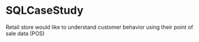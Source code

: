 # SQLCaseStudy
Retail store would like to understand customer behavior using their point of sale data (POS)
